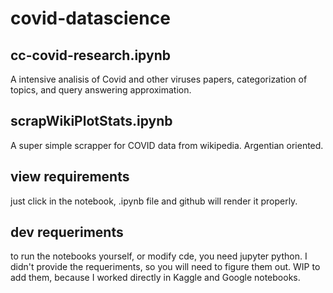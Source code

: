 # covid-datascience

## cc-covid-research.ipynb
A intensive analisis of Covid and other viruses papers, categorization of topics, and query answering approximation. 

## scrapWikiPlotStats.ipynb
A super simple scrapper for COVID data from wikipedia. Argentian oriented. 

## view requirements
just click in the notebook, .ipynb file and github will render it properly.  

## dev requeriments
to run the notebooks yourself, or modify cde, you need jupyter python. I didn't provide the requeriments, so you will need to figure them out. WIP to add them, because I worked directly in Kaggle and Google notebooks. 
